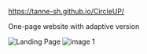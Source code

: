 https://tanne-sh.github.io/CircleUP/

One-page website with adaptive version

![Landing Page](https://user-images.githubusercontent.com/61487027/81490902-20b68580-9290-11ea-8fb4-c8e04fdc9751.png)
![image 1](https://user-images.githubusercontent.com/61487027/81490904-23b17600-9290-11ea-9483-30b4fe7bfd6d.png)
